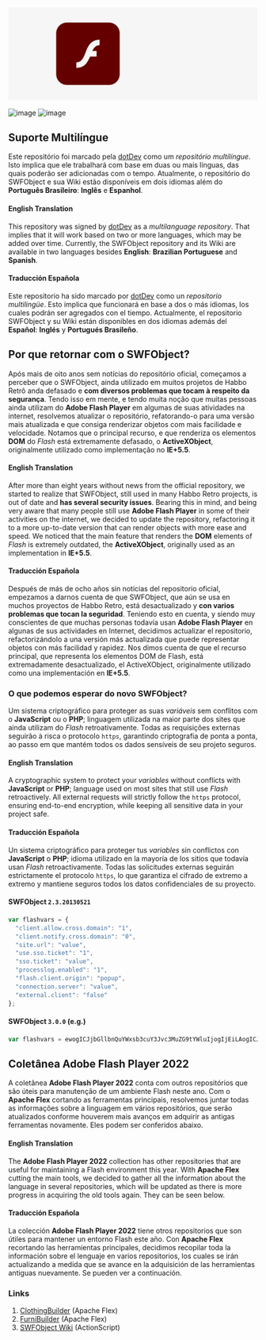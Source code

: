 <div align="center">
    <img src="https://raw.githubusercontent.com/dotDevGroup/SWFObject/main/images/header.gif"/>
</div>

![image](https://img.shields.io/badge/Versão-2.3.20130521-blue.svg?style=for-the-badge&logo=verizon)
![image](https://img.shields.io/badge/Estado-Em%20Recriação-orange.svg?style=for-the-badge&logo=instatus&logoColor=white)

## Suporte Multilíngue
Este repositório foi marcado pela [dotDev](https://github.com/dotDevGroup) como um *repositório multilíngue*. Isto implica que ele trabalhará com base em duas ou mais línguas, das quais poderão ser adicionadas com o tempo. Atualmente, o repositório do SWFObject e sua Wiki estão disponíveis em dois idiomas além do **Português Brasileiro**: **Inglês** e **Espanhol**. 

#### English Translation
This repository was signed by [dotDev](https://github.com/dotDevGroup) as a *multilanguage repository*. That implies that it will work based on two or more languages, which may be added over time. Currently, the SWFObject repository and its Wiki are available in two languages besides **English**: **Brazilian Portuguese** and **Spanish**.

#### Traducción Española
Este repositorio ha sido marcado por [dotDev](https://github.com/dotDevGroup) como un *repositorio multilingüe*. Esto implica que funcionará en base a dos o más idiomas, los cuales podrán ser agregados con el tiempo. Actualmente, el repositorio SWFObject y su Wiki están disponibles en dos idiomas además del **Español**: **Inglés** y **Portugués Brasileño**.

## Por que retornar com o SWFObject?
Após mais de oito anos sem notícias do repositório oficial, começamos a perceber que o SWFObject, ainda utilizado em muitos projetos de Habbo Retrô anda defasado e **com diversos problemas que tocam à respeito da segurança**. Tendo isso em mente, e tendo muita noção que muitas pessoas ainda utilizam do **Adobe Flash Player** em algumas de suas atividades na internet, resolvemos atualizar o repositório, refatorando-o para uma versão mais atualizada e que consiga renderizar objetos com mais facilidade e velocidade. Notamos que o principal recurso, e que renderiza os elementos **DOM** do *Flash* está extremamente defasado, o **ActiveXObject**, originalmente utilizado como implementação no **IE+5.5**.

#### English Translation
After more than eight years without news from the official repository, we started to realize that SWFObject, still used in many Habbo Retro projects, is out of date and **has several security issues**. Bearing this in mind, and being very aware that many people still use **Adobe Flash Player** in some of their activities on the internet, we decided to update the repository, refactoring it to a more up-to-date version that can render objects with more ease and speed. We noticed that the main feature that renders the **DOM** elements of *Flash* is extremely outdated, the **ActiveXObject**, originally used as an implementation in **IE+5.5**.

#### Traducción Española
Después de más de ocho años sin noticias del repositorio oficial, empezamos a darnos cuenta de que SWFObject, que aún se usa en muchos proyectos de Habbo Retro, está desactualizado y **con varios problemas que tocan la seguridad**. Teniendo esto en cuenta, y siendo muy conscientes de que muchas personas todavía usan **Adobe Flash Player** en algunas de sus actividades en Internet, decidimos actualizar el repositorio, refactorizándolo a una versión más actualizada que puede representar objetos con más facilidad y rapidez. Nos dimos cuenta de que el recurso principal, que representa los elementos DOM de Flash, está extremadamente desactualizado, el ActiveXObject, originalmente utilizado como una implementación en **IE+5.5**.

### O que podemos esperar do novo SWFObject?
Um sistema criptográfico para proteger as suas *variáveis* sem conflitos com o **JavaScript** ou o **PHP**; linguagem utilizada na maior parte dos sites que ainda utilizam do *Flash* retroativamente. Todas as requisições externas seguirão à risca o protocolo ``https``, garantindo criptografia de ponta a ponta, ao passo em que mantém todos os dados sensíveis de seu projeto seguros. 

#### English Translation
A cryptographic system to protect your *variables* without conflicts with **JavaScript** or **PHP**; language used on most sites that still use *Flash* retroactively. All external requests will strictly follow the ``https`` protocol, ensuring end-to-end encryption, while keeping all sensitive data in your project safe.

#### Traducción Española
Un sistema criptográfico para proteger tus *variables* sin conflictos con **JavaScript** o **PHP**; idioma utilizado en la mayoría de los sitios que todavía usan *Flash* retroactivamente. Todas las solicitudes externas seguirán estrictamente el protocolo ``https``, lo que garantiza el cifrado de extremo a extremo y mantiene seguros todos los datos confidenciales de su proyecto.

#### **SWFObject** ``2.3.20130521``
```javascript
var flashvars = {
  "client.allow.cross.domain": "1",
  "client.notify.cross.domain": "0",
  "site.url": "value",
  "use.sso.ticket": "1",
  "sso.ticket": "value",
  "processlog.enabled": "1",
  "flash.client.origin": "popup",
  "connection.server": "value",
  "external.client": "false"
};
```
#### **SWFObject** ``3.0.0`` (e.g.)
```javascript
var flashvars = ewogICJjbGllbnQuYWxsb3cuY3Jvc3MuZG9tYWluIjogIjEiLAogICJjbGllbnQubm90aWZ5LmNyb3NzLmRvbWFpbiI6ICIwIiwKICAic2l0ZS51cmwiOiAidmFsdWUiLAogICJ1c2Uuc3NvLnRpY2tldCI6ICIxIiwKICAic3NvLnRpY2tldCI6ICJ2YWx1ZSIsCiAgInByb2Nlc3Nsb2cuZW5hYmxlZCI6ICIxIiwKICAiZmxhc2guY2xpZW50Lm9yaWdpbiI6ICJwb3B1cCIsCiAgImNvbm5lY3Rpb24uc2VydmVyIjogInZhbHVlIiwKICAiZXh0ZXJuYWwuY2xpZW50IjogImZhbHNlIgp9;
```

## Coletânea Adobe Flash Player 2022
A coletânea **Adobe Flash Player 2022** conta com outros repositórios que são úteis para manutenção de um ambiente Flash neste ano. Com o **Apache Flex** cortando as ferramentas principais, resolvemos juntar todas as informações sobre a linguagem em vários repositórios, que serão atualizados conforme houverem mais avanços em adquirir as antigas ferramentas novamente. Eles podem ser conferidos abaixo.

#### English Translation
The **Adobe Flash Player 2022** collection has other repositories that are useful for maintaining a Flash environment this year. With **Apache Flex** cutting the main tools, we decided to gather all the information about the language in several repositories, which will be updated as there is more progress in acquiring the old tools again. They can be seen below.

#### Traducción Española
La colección **Adobe Flash Player 2022** tiene otros repositorios que son útiles para mantener un entorno Flash este año. Con **Apache Flex** recortando las herramientas principales, decidimos recopilar toda la información sobre el lenguaje en varios repositorios, los cuales se irán actualizando a medida que se avance en la adquisición de las herramientas antiguas nuevamente. Se pueden ver a continuación.

### Links
1. [ClothingBuilder](https://github.com/dotDevGroup/ClothingBuilder) (Apache Flex)  
2. [FurniBuilder](https://github.com/dotDevGroup/FurniBuilder) (Apache Flex)  
3. [SWFObject Wiki](https://github.com/dotDevGroup/SWFObject/wiki) (ActionScript)
